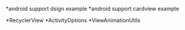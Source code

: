 *android support dsign example
*android support cardview example

*RecyclerView
*ActivityOptions
*ViewAnimationUtils
